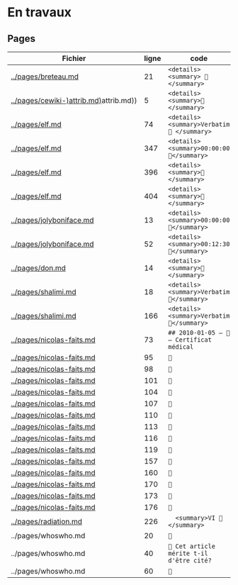 # En travaux

## Pages
|Fichier                                 |ligne| code                                   |
|----------------------------------------|-----|----------------------------------------|
|[../pages/breteau.md](../pages/breteau.md)|21|`<details><summary> 🚧 </summary>`|
|[../pages/cewiki-)attrib.md)](../pages/cewiki-)attrib.md))|5|`<details><summary>🚧</summary>`|
|[../pages/elf.md](../pages/elf.md)|74|`<details><summary>Verbatim 🚧 </summary>`|
|[../pages/elf.md](../pages/elf.md)|347|`<details><summary>00:00:00 🚧</summary>`|
|[../pages/elf.md](../pages/elf.md)|396|`<details><summary>🚧 </summary>`|
|[../pages/elf.md](../pages/elf.md)|404|`<details><summary>🚧 </summary>`|
|[../pages/jolyboniface.md](../pages/jolyboniface.md)|13|`<details><summary>00:00:00 🚧</summary>`|
|[../pages/jolyboniface.md](../pages/jolyboniface.md)|52|`<details><summary>00:12:30 🚧</summary>`|
|[../pages/don.md](../pages/don.md)|14|`<details><summary>🚧</summary>`|
|[../pages/shalimi.md](../pages/shalimi.md)|18|`<details><summary>Verbatim 🚧</summary>`|
|[../pages/shalimi.md](../pages/shalimi.md)|166|`<details><summary>Verbatim 🚧</summary>`|
|[../pages/nicolas-faits.md](../pages/nicolas-faits.md)|73|`## 2010-01-05 — 🚧 — Certificat médical`|
|[../pages/nicolas-faits.md](../pages/nicolas-faits.md)|95|`🚧`|
|[../pages/nicolas-faits.md](../pages/nicolas-faits.md)|98|`🚧`|
|[../pages/nicolas-faits.md](../pages/nicolas-faits.md)|101|`🚧`|
|[../pages/nicolas-faits.md](../pages/nicolas-faits.md)|104|`🚧`|
|[../pages/nicolas-faits.md](../pages/nicolas-faits.md)|107|`🚧`|
|[../pages/nicolas-faits.md](../pages/nicolas-faits.md)|110|`🚧`|
|[../pages/nicolas-faits.md](../pages/nicolas-faits.md)|113|`🚧`|
|[../pages/nicolas-faits.md](../pages/nicolas-faits.md)|116|`🚧`|
|[../pages/nicolas-faits.md](../pages/nicolas-faits.md)|119|`🚧`|
|[../pages/nicolas-faits.md](../pages/nicolas-faits.md)|157|`🚧`|
|[../pages/nicolas-faits.md](../pages/nicolas-faits.md)|160|`🚧`|
|[../pages/nicolas-faits.md](../pages/nicolas-faits.md)|170|`🚧`|
|[../pages/nicolas-faits.md](../pages/nicolas-faits.md)|173|`🚧`|
|[../pages/nicolas-faits.md](../pages/nicolas-faits.md)|176|`🚧`|
|[../pages/radiation.md](../pages/radiation.md)|226|`  <summary>VI 🚧 </summary>`|
|../pages/whoswho.md|20|`🚧`|
|../pages/whoswho.md|40|`🚧 Cet article mérite t-il d'être cité?`|
|../pages/whoswho.md|60|`🚧`|
